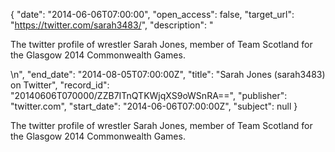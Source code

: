 {
  "date": "2014-06-06T07:00:00", 
  "open_access": false, 
  "target_url": "https://twitter.com/sarah3483/", 
  "description": "<p>The twitter profile of wrestler Sarah Jones,  member of Team Scotland for the Glasgow 2014 Commonwealth Games.</p>\n", 
  "end_date": "2014-08-05T07:00:00Z", 
  "title": "Sarah Jones  (sarah3483) on Twitter", 
  "record_id": "20140606T070000/ZZB7ITnQTKWjqXS9oWSnRA==", 
  "publisher": "twitter.com", 
  "start_date": "2014-06-06T07:00:00Z", 
  "subject": null
}

<p>The twitter profile of wrestler Sarah Jones,  member of Team Scotland for the Glasgow 2014 Commonwealth Games.</p>
